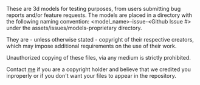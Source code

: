 These are 3d models for testing purposes, from users submitting bug reports
and/or feature requests. The models are placed in a directory with the following
naming convention: <model_name>-issue-<Github Issue #> under the
assets/issues/models-proprietary directory.

They are - unless otherwise stated - copyright of their respective creators,
which may impose additional requirements on the use of their work.

Unauthorized copying of these files, via any medium is strictly prohibited.

Contact [me](https://github.com/dmsurti) if you are a copyright holder and
believe that we credited you inproperly or if you don't want your files to
appear in the repository.